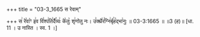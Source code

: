 +++
title = "03-3_1665 स रेवाम्"

+++
स꣢ रे꣣वा꣡ꣳ इ꣢व वि꣣श्प꣢ति꣣र्दै꣡व्यः꣢ के꣣तुः꣡ शृ꣢णोतु नः। उ꣣क्थ्रै꣢र꣣ग्नि꣢र्बृ꣣ह꣡द्भा꣢नुः ॥ 03-3:1665 ॥ ॥3 (ह)॥ [धा. 11 । उ नास्ति । स्व. 1 ।]